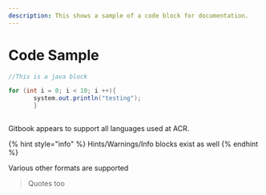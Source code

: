 ```yaml
---
description: This shows a sample of a code block for documentation.
---
```


# Code Sample

```java
//This is a java block

for (int i = 0; i < 10; i ++){
       system.out.println("testing");
       }
        
```

Gitbook appears to support all languages used at ACR.

{% hint style="info" %}
Hints/Warnings/Info blocks exist as well
{% endhint %}

Various other formats are supported

> Quotes too
